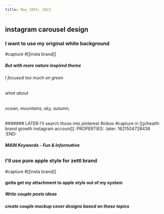 ```yaml
---
title: May 20th, 2021
---
```


## instagram carousel design
### I want to use my original white background 
#capture #[[insta brand]]
##### But with more nature inspired theme
###### I focused too much on green
###### what about
###### ocean, mountains, sky, autumn,
####### LATER I'll search those into pinterest #inbox #capture in [[p/health brand growth instagram account]]
:PROPERTIES:
:later: 1621504728436
:END:
##### MAIN Keywords - Fun & Informative
######
### I'll use pure apple style for zettl brand
#capture #[[insta brand]]
#### gotta get my attachment to apple style out of my system
##### Write couple posts ideas
##### create couple mockup cover designs based on those topics
